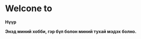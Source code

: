 
<html>
<head>
    <h1><strong>Welcone to</h1> 
</head>
<body>
    <p>Нүүр</p>    
    <p>Энэд миний хобби, гэр бүл болон миний тухай мэдэх болно.</p>
</body>
</html>
